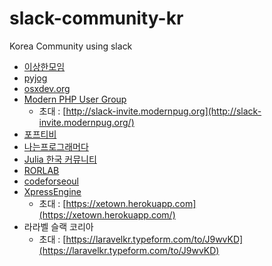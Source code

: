 # slack-community-kr
Korea Community using slack


- [이상한모임](https://weirdmeetup.slack.com)
- [pyjog](https://pyjog.slack.com)
- [osxdev.org](osxdevorg.slack.com)
- [Modern PHP User Group](https://modernpug.slack.com/)
  - 초대 : [http://slack-invite.modernpug.org](http://slack-invite.modernpug.org/)
- [포프티비](popetv.slack.com)
- [나는프로그래머다](https://iamprogrammerio.slack.com)
- [Julia 한국 커뮤니티](https://juliakorea.slack.com/)
- [RORLAB](https://rorlab.slack.com)
- [codeforseoul](https://codeforseoul.slack.com)
- [XpressEngine](https://xetown.slack.com)
  - 초대 : [https://xetown.herokuapp.com](https://xetown.herokuapp.com/)
- 라라벨 슬랙 코리아
  - 초대 : [https://laravelkr.typeform.com/to/J9wvKD](https://laravelkr.typeform.com/to/J9wvKD)
